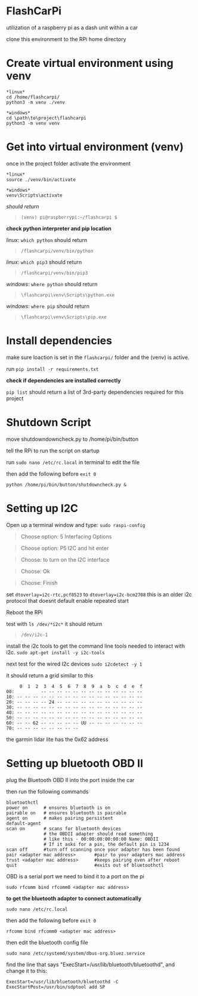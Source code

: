 # FlashCarPi
utilization of a raspberry pi as a dash unit within a car

clone this environment to the RPi home directory

# Create virtual environment using venv
```
*linux*
cd /home/flashcarpi/
python3 -m venv ./venv
```
```
*windows*
cd \path\to\project\flashcarpi
python3 -m venv venv
```

# Get into virtual environment (venv)
once in the project folder activate the environment
```
*linux*
source ./venv/bin/activate
```
```
*windows*
venv\Scripts\activate
```
*should return*
>`(venv) pi@raspberrypi:~/flashcarpi $ `

**check python interpreter and pip location**

*linux*: `which python` should return 
>`/flashcarpi/venv/bin/python`

*linux*: `which pip3` should return 
>`/flashcarpi/venv/bin/pip3`

*windows*: `where python` should return 
>`\flashcarpi\venv\Scripts\python.exe`

*windows*: `where pip` should return 
>`\flashcarpi\venv\Scripts\pip.exe `

# Install dependencies
make sure loaction is set in the `flashcarpi/` folder and the (venv) is active.

run `pip install -r requirements.txt`

**check if dependencies are installed correctly**

`pip list` should return a list of 3rd-party dependencies required for this project

# Shutdown Script
move shutdowndowncheck.py to /home/pi/bin/button

tell the RPi to run the script on startup

 run `sudo nano /etc/rc.local` in terminal to edit the file
 
 then add the following before `exit 0`
 
 `python /home/pi/bin/button/shutdowncheck.py &`

# Setting up I2C
Open up a terminal window and type:  `sudo raspi-config`

>Choose option: 5 Interfacing Options

>Choose option: P5 I2C and hit enter

>Choose:  <Yes> to turn on the I2C interface
  
>Choose: Ok

>Choose:  Finish

set `dtoverlay=i2c-rtc,pcf8523` to `dtoverlay=i2c-bcm2708`
this is an older i2c protocol that doesnt default enable repeated start

Reboot the RPi
  
test with
`ls /dev/*i2c*`
it should return
>`/dev/i2c-1`

install the i2c tools to get the command line tools needed to interact with i2c.  `sudo apt-get install -y i2c-tools`

next test for the wired I2c devices `sudo i2cdetect -y 1`

it should return a grid similar to this


```
     0  1  2  3  4  5  6  7  8  9  a  b  c  d  e  f
00:          -- -- -- -- -- -- -- -- -- -- -- -- -- 
10: -- -- -- -- -- -- -- -- -- -- -- -- -- -- -- -- 
20: -- -- -- -- 24 -- -- -- -- -- -- -- -- -- -- -- 
30: -- -- -- -- -- -- -- -- -- -- -- -- -- -- -- -- 
40: -- -- -- -- -- -- -- -- -- -- -- -- -- -- -- -- 
50: -- -- -- -- -- -- -- -- -- -- -- -- -- -- -- -- 
60: -- -- 62 -- -- -- -- -- UU -- -- -- -- -- -- -- 
70: -- -- -- -- -- -- -- --  
```
the garmin lidar lite has the 0x62 address


# Setting up bluetooth OBD II 
plug the Bluetooth OBD II into the port inside the car

then run the following commands

```
bluetoothctl
power on      # ensures bluetooth is on
pairable on   # ensures bluetooth is pairable
agent on      # makes pairing persistent
default-agent
scan on       # scans for bluetooth devices
              # the OBDII adapter should read something
              # like this - 00:00:00:00:00:00 Name: OBDII
              # If it asks for a pin, the default pin is 1234
scan off      #turn off scanning once your adapter has been found
pair <adapter mac address>       #pair to your adapters mac address
trust <adapter mac address>      #keeps pairing even after reboot
quit                             #exits out of bluetoothctl
```

OBD is a serial port we need to bind it to a port on the pi

`sudo rfcomm bind rfcomm0 <adapter mac address>`

 **to get the bluetooth adapter to connect automatically**
 
 `sudo nano /etc/rc.local`
 
 then add the following before `exit 0`
 
 `rfcomm bind rfcomm0 <adapter mac address>`
 
 then edit the bluetooth config file
 
 `sudo nano /etc/systemd/system/dbus-org.bluez.service`
 
 find the line that says "ExecStart=/usr/lib/bluetooth/bluetoothd", and change it to this:
```
ExecStart=/usr/lib/bluetooth/bluetoothd -C
ExecStartPost=/usr/bin/sdptool add SP
```
